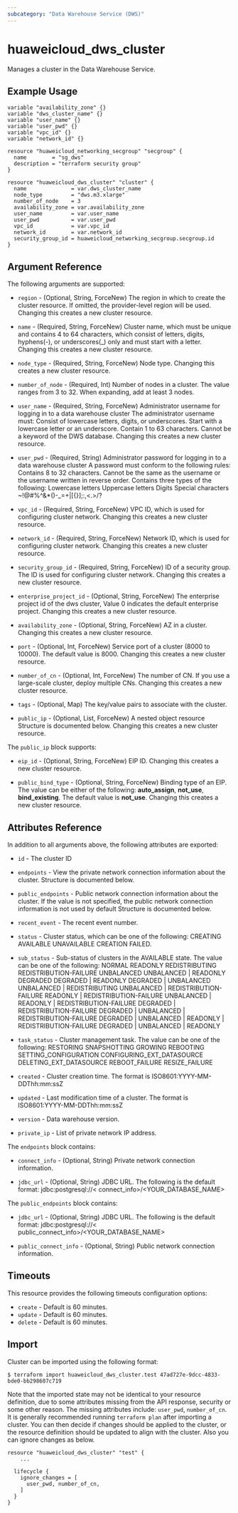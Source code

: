 ```yaml
---
subcategory: "Data Warehouse Service (DWS)"
---
```


# huaweicloud_dws_cluster

Manages a cluster in the Data Warehouse Service.

## Example Usage

```hcl
variable "availability_zone" {}
variable "dws_cluster_name" {}
variable "user_name" {}
variable "user_pwd" {}
variable "vpc_id" {}
variable "network_id" {}

resource "huaweicloud_networking_secgroup" "secgroup" {
  name        = "sg_dws"
  description = "terraform security group"
}

resource "huaweicloud_dws_cluster" "cluster" {
  name              = var.dws_cluster_name
  node_type         = "dws.m3.xlarge"
  number_of_node    = 3
  availability_zone = var.availability_zone
  user_name         = var.user_name
  user_pwd          = var.user_pwd
  vpc_id            = var.vpc_id
  network_id        = var.network_id
  security_group_id = huaweicloud_networking_secgroup.secgroup.id
}
```

## Argument Reference

The following arguments are supported:

* `region` - (Optional, String, ForceNew) The region in which to create the cluster resource. If omitted, the
  provider-level region will be used. Changing this creates a new cluster resource.

* `name` - (Required, String, ForceNew) Cluster name, which must be unique and contains 4 to 64 characters, which
  consist of letters, digits, hyphens(-), or underscores(_) only and must start with a letter.
  Changing this creates a new cluster resource.

* `node_type` - (Required, String, ForceNew) Node type.
  Changing this creates a new cluster resource.

* `number_of_node` - (Required, Int) Number of nodes in a cluster. The value ranges from 3 to 32. When expanding,
  add at least 3 nodes.

* `user_name` - (Required, String, ForceNew) Administrator username for logging in to a data warehouse cluster The
  administrator username must:  Consist of lowercase letters, digits, or underscores. Start with a lowercase letter or
  an underscore. Contain 1 to 63 characters. Cannot be a keyword of the DWS database.
  Changing this creates a new cluster resource.

* `user_pwd` - (Required, String) Administrator password for logging in to a data warehouse cluster A password
  must conform to the following rules:  Contains 8 to 32 characters. Cannot be the same as the username or the username
  written in reverse order. Contains three types of the following:
  Lowercase letters Uppercase letters Digits Special characters
  ~!@#%^&*()-_=+|[{}];:,<.>/?

* `vpc_id` - (Required, String, ForceNew) VPC ID, which is used for configuring cluster network.
  Changing this creates a new cluster resource.

* `network_id` - (Required, String, ForceNew) Network ID, which is used for configuring cluster network.
  Changing this creates a new cluster resource.

* `security_group_id` - (Required, String, ForceNew) ID of a security group. The ID is used for configuring cluster
  network.
  Changing this creates a new cluster resource.

* `enterprise_project_id` - (Optional, String, ForceNew) The enterprise project id of the dws cluster,
  Value 0 indicates the default enterprise project.
  Changing this creates a new cluster resource.

* `availability_zone` - (Optional, String, ForceNew) AZ in a cluster.
  Changing this creates a new cluster resource.

* `port` - (Optional, Int, ForceNew) Service port of a cluster (8000 to 10000). The default value is 8000.
  Changing this creates a new cluster resource.

* `number_of_cn` - (Optional, Int, ForceNew) The number of CN. If you use a large-scale cluster, deploy multiple CNs.
  Changing this creates a new cluster resource.

* `tags` - (Optional, Map) The key/value pairs to associate with the cluster.

* `public_ip` - (Optional, List, ForceNew) A nested object resource Structure is documented below.
  Changing this creates a new cluster resource.

The `public_ip` block supports:

* `eip_id` - (Optional, String, ForceNew) EIP ID.
  Changing this creates a new cluster resource.

* `public_bind_type` - (Optional, String, ForceNew) Binding type of an EIP. The value can be either of the following:
  **auto_assign**, **not_use**, **bind_existing**. The default value is **not_use**.
  Changing this creates a new cluster resource.

## Attributes Reference

In addition to all arguments above, the following attributes are exported:

* `id` - The cluster ID

* `endpoints` - View the private network connection information about the cluster. Structure is documented below.

* `public_endpoints` - Public network connection information about the cluster. If the value is not specified, the
  public network connection information is not used by default Structure is documented below.

* `recent_event` - The recent event number.

* `status` - Cluster status, which can be one of the following:  CREATING AVAILABLE UNAVAILABLE CREATION FAILED.

* `sub_status` - Sub-status of clusters in the AVAILABLE state. The value can be one of the following:  NORMAL READONLY
  REDISTRIBUTING REDISTRIBUTION-FAILURE UNBALANCED UNBALANCED | READONLY DEGRADED DEGRADED | READONLY DEGRADED |
  UNBALANCED UNBALANCED | REDISTRIBUTING UNBALANCED | REDISTRIBUTION-FAILURE READONLY | REDISTRIBUTION-FAILURE
  UNBALANCED | READONLY | REDISTRIBUTION-FAILURE DEGRADED | REDISTRIBUTION-FAILURE DEGRADED | UNBALANCED |
  REDISTRIBUTION-FAILURE DEGRADED | UNBALANCED | READONLY | REDISTRIBUTION-FAILURE DEGRADED | UNBALANCED | READONLY

* `task_status` - Cluster management task. The value can be one of the following:
  RESTORING SNAPSHOTTING GROWING REBOOTING SETTING_CONFIGURATION CONFIGURING_EXT_DATASOURCE DELETING_EXT_DATASOURCE
  REBOOT_FAILURE RESIZE_FAILURE

* `created` - Cluster creation time. The format is ISO8601:YYYY-MM-DDThh:mm:ssZ

* `updated` - Last modification time of a cluster. The format is ISO8601:YYYY-MM-DDThh:mm:ssZ

* `version` - Data warehouse version.

* `private_ip` - List of private network IP address.

The `endpoints` block contains:

* `connect_info` - (Optional, String) Private network connection information.

* `jdbc_url` - (Optional, String)
  JDBC URL. The following is the default format:
  jdbc:postgresql://< connect_info>/<YOUR_DATABASE_NAME>

The `public_endpoints` block contains:

* `jdbc_url` - (Optional, String)
  JDBC URL. The following is the default format:
  jdbc:postgresql://< public_connect_info>/<YOUR_DATABASE_NAME>

* `public_connect_info` - (Optional, String)
  Public network connection information.

## Timeouts

This resource provides the following timeouts configuration options:

* `create` - Default is 60 minutes.
* `update` - Default is 60 minutes.
* `delete` - Default is 60 minutes.

## Import

Cluster can be imported using the following format:

```
$ terraform import huaweicloud_dws_cluster.test 47ad727e-9dcc-4833-bde0-bb298607c719
```

Note that the imported state may not be identical to your resource definition, due to some attributes missing from the
API response, security or some other reason. The missing attributes include: `user_pwd`, `number_of_cn`.
It is generally recommended running `terraform plan` after importing a cluster.
You can then decide if changes should be applied to the cluster, or the resource definition
should be updated to align with the cluster. Also you can ignore changes as below.

```
resource "huaweicloud_dws_cluster" "test" {
    ...

  lifecycle {
    ignore_changes = [
      user_pwd, number_of_cn,
    ]
  }
}
```
